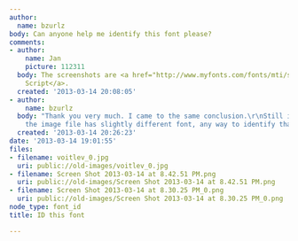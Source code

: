 ```yaml
---
author:
  name: bzurlz
body: Can anyone help me identify this font please?
comments:
- author:
    name: Jan
    picture: 112311
  body: The screenshots are <a href="http://www.myfonts.com/fonts/mti/script-mt/">Monotype
    Script</a>.
  created: '2013-03-14 20:08:05'
- author:
    name: bzurlz
  body: "Thank you very much. I came to the same conclusion.\r\nStill it seems that
    the image file has slightly different font, any way to identify that as well?\r\n"
  created: '2013-03-14 20:26:23'
date: '2013-03-14 19:01:55'
files:
- filename: voitlev_0.jpg
  uri: public://old-images/voitlev_0.jpg
- filename: Screen Shot 2013-03-14 at 8.42.51 PM.png
  uri: public://old-images/Screen Shot 2013-03-14 at 8.42.51 PM.png
- filename: Screen Shot 2013-03-14 at 8.30.25 PM_0.png
  uri: public://old-images/Screen Shot 2013-03-14 at 8.30.25 PM_0.png
node_type: font_id
title: ID this font

---
```

